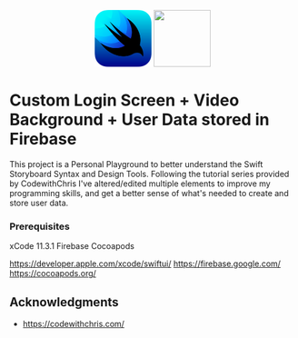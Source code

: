 <p align="center">
<img src="https://github.com/gdavisiv/Vivid-UI---DesignCode/blob/UI-Updates/DesignCode_1/Assets.xcassets/swiftuiLogo.png" height="100" width="100">
<img src="https://firebase.google.com/images/brand-guidelines/logo-vertical.png" height="100" width="100">
</p>

# Custom Login Screen + Video Background + User Data stored in Firebase

This project is a Personal Playground to better understand the Swift Storyboard Syntax and Design Tools.  Following the tutorial series provided by CodewithChris I've altered/edited multiple elements to improve my programming skills, and get a better sense of what's needed to create and store user data.

### Prerequisites

xCode 11.3.1
Firebase
Cocoapods

https://developer.apple.com/xcode/swiftui/
https://firebase.google.com/
https://cocoapods.org/

## Acknowledgments

* https://codewithchris.com/
